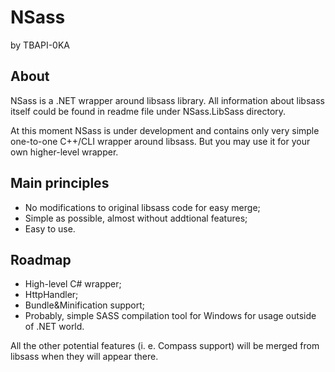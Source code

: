NSass
=====

by TBAPI-0KA

About
-----

NSass is a .NET wrapper around libsass library. All information about libsass itself could be found in readme file under NSass.LibSass directory.

At this moment NSass is under development and contains only very simple one-to-one C++/CLI wrapper around libsass. But you may use it for your own higher-level wrapper.

Main principles
---------------

* No modifications to original libsass code for easy merge;
* Simple as possible, almost without addtional features;
* Easy to use.

Roadmap
-------

* High-level C# wrapper;
* HttpHandler;
* Bundle&Minification support;
* Probably, simple SASS compilation tool for Windows for usage outside of .NET world.

All the other potential features (i. e. Compass support) will be merged from libsass when they will appear there.